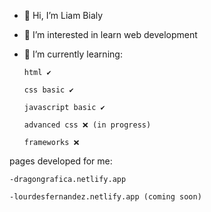- 👋 Hi, I’m Liam Bialy
- 👀 I’m interested in learn web development
- 🌱 I’m currently learning:

      html ✔ 

      css basic ✔ 

      javascript basic ✔

      advanced css ❌ (in progress)

      frameworks ❌

pages developed for me: 

    -dragongrafica.netlify.app

    -lourdesfernandez.netlify.app (coming soon)
